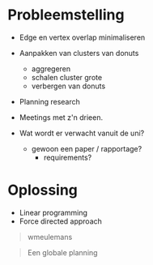# Probleemstelling
  * Edge en vertex overlap minimaliseren
  * Aanpakken van clusters van donuts
    * aggregeren
    * schalen cluster grote
    * verbergen van donuts

  * Planning research

  * Meetings met z'n drieen.
  
  * Wat wordt er verwacht vanuit de uni?
    * gewoon een paper / rapportage?
      * requirements?


# Oplossing
  * Linear programming 
  * Force directed approach

> wmeulemans

> Een globale planning 
